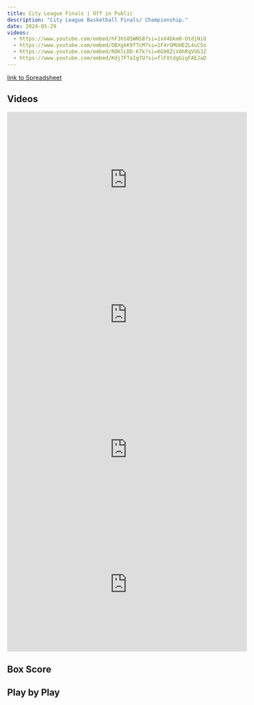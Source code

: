 ```yaml
---
title: City League Finals | Off in Public 
description: "City League Basketball Finals/ Championship."
date: 2024-05-29
videos:
  - https://www.youtube.com/embed/hF3hS8SWNS8?si=1xX4bkm0-OtdjNiO
  - https://www.youtube.com/embed/DBXgkK9f7cM?si=1F4rGMUHEZL4uC5o
  - https://www.youtube.com/embed/ROKlLDD-K7k?si=0G90ZiV8hRqVUG3Z
  - https://www.youtube.com/embed/Kdj7FTaIg7U?si=flFXtdgGigFAEJaD
---
```


[link to Spreadsheet](https://docs.google.com/spreadsheets/d/1hvrR9tP2FrgPk3crtaIiUiTTUyudCqRBdwB7GSgAmvU/edit?usp=sharing)

<h2 id="videos" class="max-w-lg mt-4 text-2xl font-semibold leading-tight text-gray-800 dark:text-white"> Videos </h2>
<iframe width="560" height="315" src="https://www.youtube.com/embed/hF3hS8SWNS8?si=1xX4bkm0-OtdjNiO" title="YouTube video player" frameborder="0" allow="accelerometer; autoplay; clipboard-write; encrypted-media; gyroscope; picture-in-picture; web-share" referrerpolicy="strict-origin-when-cross-origin" allowfullscreen></iframe>
<br>
<iframe width="560" height="315" src="https://www.youtube.com/embed/DBXgkK9f7cM?si=1F4rGMUHEZL4uC5o" title="YouTube video player" frameborder="0" allow="accelerometer; autoplay; clipboard-write; encrypted-media; gyroscope; picture-in-picture; web-share" referrerpolicy="strict-origin-when-cross-origin" allowfullscreen></iframe>
<br>
<iframe width="560" height="315" src="https://www.youtube.com/embed/ROKlLDD-K7k?si=0G90ZiV8hRqVUG3Z" title="YouTube video player" frameborder="0" allow="accelerometer; autoplay; clipboard-write; encrypted-media; gyroscope; picture-in-picture; web-share" referrerpolicy="strict-origin-when-cross-origin" allowfullscreen></iframe>
<br>
<iframe width="560" height="315" src="https://www.youtube.com/embed/Kdj7FTaIg7U?si=flFXtdgGigFAEJaD" title="YouTube video player" frameborder="0" allow="accelerometer; autoplay; clipboard-write; encrypted-media; gyroscope; picture-in-picture; web-share" referrerpolicy="strict-origin-when-cross-origin" allowfullscreen></iframe>

<h2 id="box-score" class="max-w-lg mt-4 text-2xl font-semibold leading-tight text-gray-800 dark:text-white"> Box Score </h2>

<h2 id="play-by-play" class="max-w-lg mt-4 text-2xl font-semibold leading-tight text-gray-800 dark:text-white"> Play by Play </h2>
